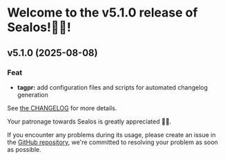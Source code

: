 
# Welcome to the v5.1.0 release of Sealos!🎉🎉!

<a name="v5.1.0"></a>
## v5.1.0 (2025-08-08)

### Feat

* **tagpr:** add configuration files and scripts for automated changelog generation

See [the CHANGELOG](https://github.com/labring/sealos/blob/main/CHANGELOG/CHANGELOG.md) for more details.

Your patronage towards Sealos is greatly appreciated 🎉🎉.

If you encounter any problems during its usage, please create an issue in the [GitHub repository](https://github.com/labring/sealos), we're committed to resolving your problem as soon as possible.
